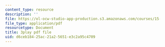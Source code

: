 ```yaml
---
content_type: resource
description: ''
file: https://ol-ocw-studio-app-production.s3.amazonaws.com/courses/15-071-the-analytics-edge-spring-2017/d6ceb18425ac21a25651e3c2a95c4709_EQYlOQjzYOA.pdf
file_type: application/pdf
resourcetype: Document
title: 3play pdf file
uid: d6ceb184-25ac-21a2-5651-e3c2a95c4709
---
```

